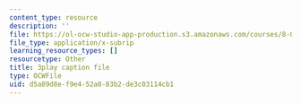 ```yaml
---
content_type: resource
description: ''
file: https://ol-ocw-studio-app-production.s3.amazonaws.com/courses/8-01sc-classical-mechanics-fall-2016/d5a89d8ef9e452a083b2de3c03114cb1_ozIdCgo5uI4.vtt
file_type: application/x-subrip
learning_resource_types: []
resourcetype: Other
title: 3play caption file
type: OCWFile
uid: d5a89d8e-f9e4-52a0-83b2-de3c03114cb1
---
```

